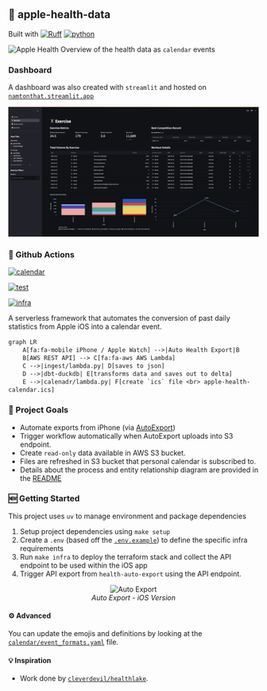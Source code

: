 ## 📱 apple-health-data

Built with
[![Ruff](https://img.shields.io/endpoint?url=https://raw.githubusercontent.com/astral-sh/ruff/main/assets/badge/v2.json)](https://github.com/astral-sh/ruff)
[![python](https://img.shields.io/badge/python-3670A0?style=for-the-badge&logo=python&logoColor=ffdd54)](https://www.python.org)

![Apple Health](./docs/images/apple-health-calendar.jpg)
Overview of the health data as `calendar` events

### Dashboard

A dashboard was also created with `streamlit` and hosted on [`namtonthat.streamlit.app`](https://namtonthat.streamlit.app)

![Dashboard](./docs/images/apple-dashboard.png)

### 🚀 Github Actions

[![calendar](https://github.com/namtonthat/apple-health-calendar/actions/workflows/calendar.yaml/badge.svg)](https://github.com/namtonthat/apple-health-calendar/actions/workflows/calendar.yaml)

[![test](https://github.com/namtonthat/apple-health-calendar/actions/workflows/test.yaml/badge.svg)](https://github.com/namtonthat/apple-health-calendar/actions/workflows/test.yaml)

[![infra](https://github.com/namtonthat/apple-health-calendar/actions/workflows/infra.yaml/badge.svg)](https://github.com/namtonthat/apple-health-calendar/actions/workflows/infra.yaml)

A serverless framework that automates the conversion of past daily statistics from Apple iOS into a calendar event.

```mermaid
graph LR
    A[fa:fa-mobile iPhone / Apple Watch] -->|Auto Health Export|B
    B[AWS REST API] --> C[fa:fa-aws AWS Lambda]
    C -->|ingest/lambda.py| D[saves to json]
    D -->|dbt-duckdb| E[transforms data and saves out to delta]
    E -->|calenadr/lambda.py| F[create `ics` file <br> apple-health-calendar.ics]
```

### 🎯 Project Goals

- Automate exports from iPhone (via [AutoExport](https://github.com/Lybron/health-auto-export))
- Trigger workflow automatically when AutoExport uploads into S3 endpoint.
- Create `read-only` data available in AWS S3 bucket.
- Files are refreshed in S3 bucket that personal calendar is subscribed to.
- Details about the process and entity relationship diagram are provided in the [README](https://github.com/namtonthat/apple-health-calendar/blob/main/docs/README.md)

### 🆕 Getting Started

This project uses `uv` to manage environment and package dependencies

1. Setup project dependencies using `make setup`
2. Create a `.env` (based off the [`.env.example`](.env.example)) to define the specific infra requirements
3. Run `make infra` to deploy the terraform stack and collect the API endpoint to be used within the iOS app
4. Trigger API export from `health-auto-export` using the API endpoint.

<p align="center">
  <img src="./docs/images/auto-export-ios.jpeg" alt="Auto Export" width="300px">
  <br>
  <em>Auto Export - iOS Version</em>
</p>

#### ⚙️ Advanced

You can update the emojis and definitions by looking at the [`calendar/event_formats.yaml`](https://github.com/namtonthat/apple-health-calendar/blob/main/calendar/events_formats.yaml) file.

#### 💡 Inspiration

- Work done by [`cleverdevil/healthlake`](https://github.com/cleverdevil/healthlake).
